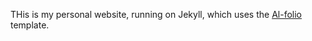 THis is my personal website, running on Jekyll, which uses the [Al-folio](https://alshedivat.github.io/al-folio/) template.